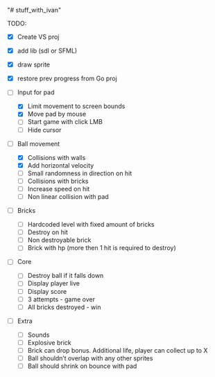"# stuff_with_ivan"




TODO:

- [x] Create VS proj
- [x] add lib (sdl or SFML)
- [x] draw sprite
- [x] restore prev progress from Go proj


- [ ] Input for pad
    - [x] Limit movement to screen bounds
    - [x] Move pad by mouse
    - [ ] Start game with click LMB
    - [ ] Hide cursor
- [ ] Ball movement
    - [x] Collisions with walls
    - [x] Add horizontal velocity
    - [ ] Small randomness in direction on hit
    - [ ] Collisions with bricks
    - [ ] Increase speed on hit
    - [ ] Non linear collision with pad
- [ ] Bricks
    - [ ] Hardcoded level with fixed amount of bricks
    - [ ] Destroy on hit
    - [ ] Non destroyable brick
    - [ ] Brick with hp (more then 1 hit is required to destroy)
- [ ] Core
    - [ ] Destroy ball if it falls down 
    - [ ] Display player live
    - [ ] Display score
    - [ ] 3 attempts - game over
    - [ ] All bricks destroyed - win
- [ ] Extra
    - [ ] Sounds
    - [ ] Explosive brick
    - [ ] Brick can drop bonus. Additional life, player can collect up to X
    - [ ] Ball shouldn’t overlap with any other sprites
    - [ ] Ball should shrink on bounce with pad
